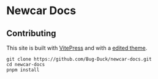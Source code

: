 # Newcar Docs

## Contributing

This site is built with [VitePress](https://vitepress.dev/) and with a [edited theme](https://github.com/Bug-Duck/newcar-docs/tree/main/docs/.vitepress/theme).

```shell
git clone https://github.com/Bug-Duck/newcar-docs.git
cd newcar-docs
pnpm install
```
